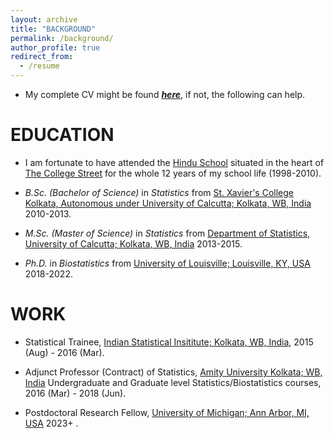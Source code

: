 ```yaml
---
layout: archive
title: "BACKGROUND"
permalink: /background/
author_profile: true
redirect_from:
  - /resume
---
```


* My complete CV might be found [_**here**_](https://drive.google.com/file/d/1Y3Iz-r9unOtENojvzJ5jLxP2gHLa_xhR/view?usp=sharing), if not, the following can help.



# EDUCATION

* I am fortunate to have attended the <span style ="color:blue">[Hindu School](https://en.wikipedia.org/wiki/Hindu_School,_Kolkata)</span> situated in the heart of <span style ="color:blue">[The College Street](https://en.wikipedia.org/wiki/College_Street_(Kolkata))</span>  for the whole 12 years of my school life (1998-2010). 

* _B.Sc. (Bachelor of Science)_ in _Statistics_ from <span style ="color:blue">[St. Xavier's College Kolkata, Autonomous under University of Calcutta; Kolkata, WB, India](http://www.sxccal.edu/)</span> 2010-2013. 

* _M.Sc. (Master of Science)_ in _Statistics_ from <span style ="color:blue">[Department of Statistics, University of Calcutta; Kolkata, WB, India](https://www.caluniv.ac.in/academic/Statistics.html)</span> 2013-2015. 

* _Ph.D._ in _Biostatistics_ from <span style ="color:blue">[University of Louisville; Louisville, KY, USA](https://louisville.edu/)</span> 2018-2022. 


# WORK 

* Statistical Trainee, <span style ="color:blue">[Indian Statistical Insititute; Kolkata, WB, India](https://www.isical.ac.in/)</span>, 2015 (Aug) - 2016 (Mar). 

* Adjunct Professor (Contract) of Statistics, <span style ="color:blue">[Amity University Kolkata; WB, India](https://www.amity.edu/kolkata/)</span> Undergraduate and Graduate level Statistics/Biostatistics courses, 2016 (Mar) - 2018 (Jun). 

* Postdoctoral Research Fellow, <span style ="color:blue">[University of Michigan; Ann Arbor, MI, USA](https://umich.edu/)</span> 2023+ .
